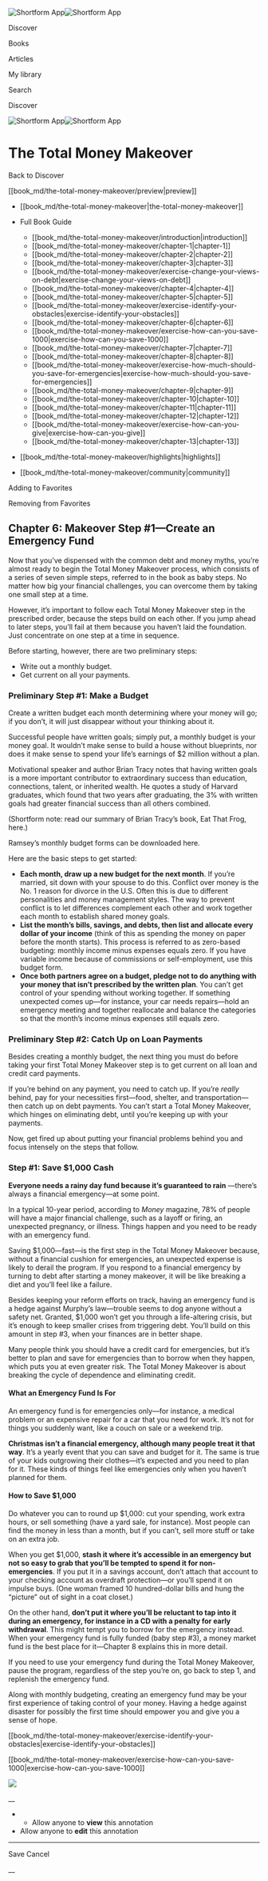 ![Shortform App](/img/logo.36a2399e.svg)![Shortform App](/img/logo-dark.70c1b072.svg)

Discover

Books

Articles

My library

Search

Discover

![Shortform App](/img/logo.36a2399e.svg)![Shortform App](/img/logo-dark.70c1b072.svg)

# The Total Money Makeover

Back to Discover

[[book_md/the-total-money-makeover/preview|preview]]

  * [[book_md/the-total-money-makeover|the-total-money-makeover]]
  * Full Book Guide

    * [[book_md/the-total-money-makeover/introduction|introduction]]
    * [[book_md/the-total-money-makeover/chapter-1|chapter-1]]
    * [[book_md/the-total-money-makeover/chapter-2|chapter-2]]
    * [[book_md/the-total-money-makeover/chapter-3|chapter-3]]
    * [[book_md/the-total-money-makeover/exercise-change-your-views-on-debt|exercise-change-your-views-on-debt]]
    * [[book_md/the-total-money-makeover/chapter-4|chapter-4]]
    * [[book_md/the-total-money-makeover/chapter-5|chapter-5]]
    * [[book_md/the-total-money-makeover/exercise-identify-your-obstacles|exercise-identify-your-obstacles]]
    * [[book_md/the-total-money-makeover/chapter-6|chapter-6]]
    * [[book_md/the-total-money-makeover/exercise-how-can-you-save-1000|exercise-how-can-you-save-1000]]
    * [[book_md/the-total-money-makeover/chapter-7|chapter-7]]
    * [[book_md/the-total-money-makeover/chapter-8|chapter-8]]
    * [[book_md/the-total-money-makeover/exercise-how-much-should-you-save-for-emergencies|exercise-how-much-should-you-save-for-emergencies]]
    * [[book_md/the-total-money-makeover/chapter-9|chapter-9]]
    * [[book_md/the-total-money-makeover/chapter-10|chapter-10]]
    * [[book_md/the-total-money-makeover/chapter-11|chapter-11]]
    * [[book_md/the-total-money-makeover/chapter-12|chapter-12]]
    * [[book_md/the-total-money-makeover/exercise-how-can-you-give|exercise-how-can-you-give]]
    * [[book_md/the-total-money-makeover/chapter-13|chapter-13]]
  * [[book_md/the-total-money-makeover/highlights|highlights]]
  * [[book_md/the-total-money-makeover/community|community]]



Adding to Favorites 

Removing from Favorites 

## Chapter 6: Makeover Step #1—Create an Emergency Fund

Now that you’ve dispensed with the common debt and money myths, you’re almost ready to begin the Total Money Makeover process, which consists of a series of seven simple steps, referred to in the book as baby steps. No matter how big your financial challenges, you can overcome them by taking one small step at a time.

However, it’s important to follow each Total Money Makeover step in the prescribed order, because the steps build on each other. If you jump ahead to later steps, you’ll fail at them because you haven’t laid the foundation. Just concentrate on one step at a time in sequence.

Before starting, however, there are two preliminary steps:

  * Write out a monthly budget.
  * Get current on all your payments.



### Preliminary Step #1: Make a Budget

Create a written budget each month determining where your money will go; if you don’t, it will just disappear without your thinking about it.

Successful people have written goals; simply put, a monthly budget is your money goal. It wouldn’t make sense to build a house without blueprints, nor does it make sense to spend your life’s earnings of $2 million without a plan.

Motivational speaker and author Brian Tracy notes that having written goals is a more important contributor to extraordinary success than education, connections, talent, or inherited wealth. He quotes a study of Harvard graduates, which found that two years after graduating, the 3% with written goals had greater financial success than all others combined.

(Shortform note: read our summary of Brian Tracy’s book, Eat That Frog, here.)

Ramsey’s monthly budget forms can be downloaded here.

Here are the basic steps to get started:

  * **Each month, draw up a new budget for the next month**. If you’re married, sit down with your spouse to do this. Conflict over money is the No. 1 reason for divorce in the U.S. Often this is due to different personalities and money management styles. The way to prevent conflict is to let differences complement each other and work together each month to establish shared money goals.
  * **List the month’s bills, savings, and debts, then list and allocate every dollar of your income** (think of this as spending the money on paper before the month starts). This process is referred to as zero-based budgeting: monthly income minus expenses equals zero. If you have variable income because of commissions or self-employment, use this budget form.
  * **Once both partners agree on a budget, pledge not to do anything with your money that isn’t prescribed by the written plan**. You can’t get control of your spending without working together. If something unexpected comes up—for instance, your car needs repairs—hold an emergency meeting and together reallocate and balance the categories so that the month’s income minus expenses still equals zero.



### Preliminary Step #2: Catch Up on Loan Payments

Besides creating a monthly budget, the next thing you must do before taking your first Total Money Makeover step is to get current on all loan and credit card payments.

If you’re behind on any payment, you need to catch up. If you’re _really_ behind, pay for your necessities first—food, shelter, and transportation—then catch up on debt payments. You can’t start a Total Money Makeover, which hinges on eliminating debt, until you’re keeping up with your payments.

Now, get fired up about putting your financial problems behind you and focus intensely on the steps that follow.

### Step #1: Save $1,000 Cash

**Everyone needs a rainy day fund because it’s guaranteed to rain** —there’s always a financial emergency—at some point.

In a typical 10-year period, according to _Money_ magazine, 78% of people will have a major financial challenge, such as a layoff or firing, an unexpected pregnancy, or illness. Things happen and you need to be ready with an emergency fund.

Saving $1,000—fast—is the first step in the Total Money Makeover because, without a financial cushion for emergencies, an unexpected expense is likely to derail the program. If you respond to a financial emergency by turning to debt after starting a money makeover, it will be like breaking a diet and you’ll feel like a failure.

Besides keeping your reform efforts on track, having an emergency fund is a hedge against Murphy’s law—trouble seems to dog anyone without a safety net. Granted, $1,000 won’t get you through a life-altering crisis, but it’s enough to keep smaller crises from triggering debt. You’ll build on this amount in step #3, when your finances are in better shape.

Many people think you should have a credit card for emergencies, but it’s better to plan and save for emergencies than to borrow when they happen, which puts you at even greater risk. The Total Money Makeover is about breaking the cycle of dependence and eliminating credit.

#### What an Emergency Fund Is For

An emergency fund is for emergencies only—for instance, a medical problem or an expensive repair for a car that you need for work. It’s not for things you suddenly want, like a couch on sale or a weekend trip.

**Christmas isn’t a financial emergency, although many people treat it that way**. It’s a yearly event that you can save and budget for it. The same is true of your kids outgrowing their clothes—it’s expected and you need to plan for it. These kinds of things feel like emergencies only when you haven’t planned for them.

#### How to Save $1,000

Do whatever you can to round up $1,000: cut your spending, work extra hours, or sell something (have a yard sale, for instance). Most people can find the money in less than a month, but if you can’t, sell more stuff or take on an extra job.

When you get $1,000, **stash it where it’s accessible in an emergency but not so easy to grab that you’ll be tempted to spend it for non-emergencies**. If you put it in a savings account, don’t attach that account to your checking account as overdraft protection—or you’ll spend it on impulse buys. (One woman framed 10 hundred-dollar bills and hung the “picture” out of sight in a coat closet.)

On the other hand, **don’t put it where you’ll be reluctant to tap into it during an emergency, for instance in a CD with a penalty for early withdrawal**. This might tempt you to borrow for the emergency instead. When your emergency fund is fully funded (baby step #3), a money market fund is the best place for it—Chapter 8 explains this in more detail.

If you need to use your emergency fund during the Total Money Makeover, pause the program, regardless of the step you’re on, go back to step 1, and replenish the emergency fund.

Along with monthly budgeting, creating an emergency fund may be your first experience of taking control of your money. Having a hedge against disaster for possibly the first time should empower you and give you a sense of hope.

[[book_md/the-total-money-makeover/exercise-identify-your-obstacles|exercise-identify-your-obstacles]]

[[book_md/the-total-money-makeover/exercise-how-can-you-save-1000|exercise-how-can-you-save-1000]]

![](https://bat.bing.com/action/0?ti=56018282&Ver=2&mid=1c0dbe9d-e5f3-46c7-9b3f-c1be0405a905&sid=1711133063fa11eebdec89a8b8ae3bbc&vid=171147a063fa11eea7440fcfeb230d96&vids=0&msclkid=N&pi=0&lg=en-US&sw=800&sh=600&sc=24&nwd=1&tl=Shortform%20%7C%20Book&p=https%3A%2F%2Fwww.shortform.com%2Fapp%2Fbook%2Fthe-total-money-makeover%2Fchapter-6&r=&lt=500&evt=pageLoad&sv=1&rn=139470)

__

  *   * Allow anyone to **view** this annotation
  * Allow anyone to **edit** this annotation



* * *

Save Cancel

__



